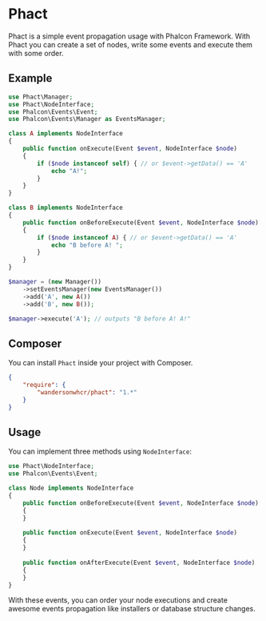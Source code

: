 # Phact

Phact is a simple event propagation usage with Phalcon Framework. With Phact you can create a set of nodes, write some events and execute them with some order.

## Example

```php
use Phact\Manager;
use Phact\NodeInterface;
use Phalcon\Events\Event;
use Phalcon\Events\Manager as EventsManager;

class A implements NodeInterface
{
    public function onExecute(Event $event, NodeInterface $node)
    {
        if ($node instanceof self) { // or $event->getData() == 'A'
            echo "A!";
        }
    }
}

class B implements NodeInterface
{
    public function onBeforeExecute(Event $event, NodeInterface $node)
    {
        if ($node instanceof A) { // or $event->getData() == 'A'
            echo "B before A! ";
        }
    }
}

$manager = (new Manager())
    ->setEventsManager(new EventsManager())
    ->add('A', new A())
    ->add('B', new B());

$manager->execute('A'); // outputs "B before A! A!"
```

## Composer

You can install ```Phact``` inside your project with Composer.

```json
{
    "require": {
        "wandersonwhcr/phact": "1.*"
    }
}
```

## Usage

You can implement three methods using ```NodeInterface```:

```php
use Phact\NodeInterface;
use Phalcon\Events\Event;

class Node implements NodeInterface
{
    public function onBeforeExecute(Event $event, NodeInterface $node)
    {
    }
    
    public function onExecute(Event $event, NodeInterface $node)
    {
    }
    
    public function onAfterExecute(Event $event, NodeInterface $node)
    {
    }
}
```

With these events, you can order your node executions and create awesome events propagation like installers or database structure changes.
